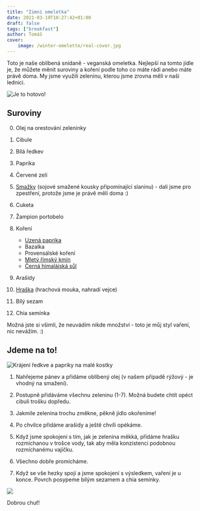 ```yaml
---
title: "Zimní omeletka"
date: 2021-03-19T10:27:42+01:00
draft: false
tags: ["breakfast"]
author: Tomáš
cover:
    image: /winter-omelette/real-cover.jpg
---
```


Toto je naše oblíbená snídaně - veganská omeletka. 
Nejlepší na tomto jídle je, že můžete měnit suroviny a koření podle toho co máte rádi anebo máte právě doma. 
My jsme využili zeleninu, kterou jsme zrovna měli v naší lednici.

![Je to hotovo!](/image/winter-omelette/cover.png)

<!--more-->

## Suroviny

0. Olej na orestování zeleninky

1. Cibule

2. Bílá ředkev

3. Paprika

4. Červené zelí

5. [Smažky](https://www.sellka.cz/index.php/produkt/smazky/) (sojové smažené kousky připomínající slaninu) - dali jsme pro zpestření, protože jsme je právě měli doma :)

6. Cuketa

7. Žampion portobelo

8. Koření
   * [Uzená paprika](https://gosumitup.com/health-benefits-of-paprika-hot-sweet-smoked-paprika)
   * Bazalka
   * Provensálské koření
   * [Mletý římský kmín](https://en.wikipedia.org/wiki/Cumin)
   * [Černá himalájská sůl](https://en.wikipedia.org/wiki/Kala_namak)

9. Arašídy

10. [Hraška](https://hraska.cz/) (hrachová mouka, nahradí vejce)

11. Bílý sezam

12. Chia semínka

Možná jste si všimli, že neuvádím nikde množství - toto je můj styl vaření, nic nevážím. :) 


## Jdeme na to!

![Krájení ředkve a papriky na malé kostky](/image/winter-omelette/turnip-and-pepper.jpg)

1. Nahřejeme pánev a přidáme oblíbený olej (v našem případě rýžový - je vhodný na smažení). 

2. Postupně přidáváme všechnu zeleninu (1-7). Možná budete chtít opéct cibuli trošku dopředu.

3. Jakmile zelenina trochu změkne, pěkně jídlo okořeníme!

4. Po chvilce přidáme arašídy a ještě chvíli opékáme.

5. Když jsme spokojení s tím, jak je zelenina měkká, přidáme hrašku rozmíchanou v trošce vody, tak aby měla konzistenci podobnou rozmíchanému vajíčku.

6. Všechno dobře promícháme.

7. Když se vše hezky spojí a jsme spokojení s výsledkem, vaření je u konce. Povrch posypeme bílým sezamem a chia semínky.

![](/winter-omelette/ready-to-eat.png)

Dobrou chuť!
